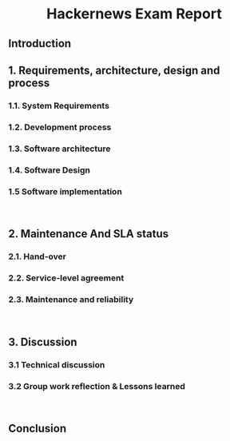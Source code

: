 <h1 align="center"> Hackernews Exam Report </h1>

## Introduction

## 1. Requirements, architecture, design and process

### 1.1. System Requirements 

### 1.2. Development process

### 1.3. Software architecture 

### 1.4. Software Design 

### 1.5 Software implementation 

<br>

## 2. Maintenance And SLA status 

### 2.1. Hand-over

### 2.2. Service-level agreement

### 2.3. Maintenance and reliability

<br>

## 3. Discussion

### 3.1 Technical discussion

### 3.2 Group work reflection & Lessons learned

<br>

## Conclusion


